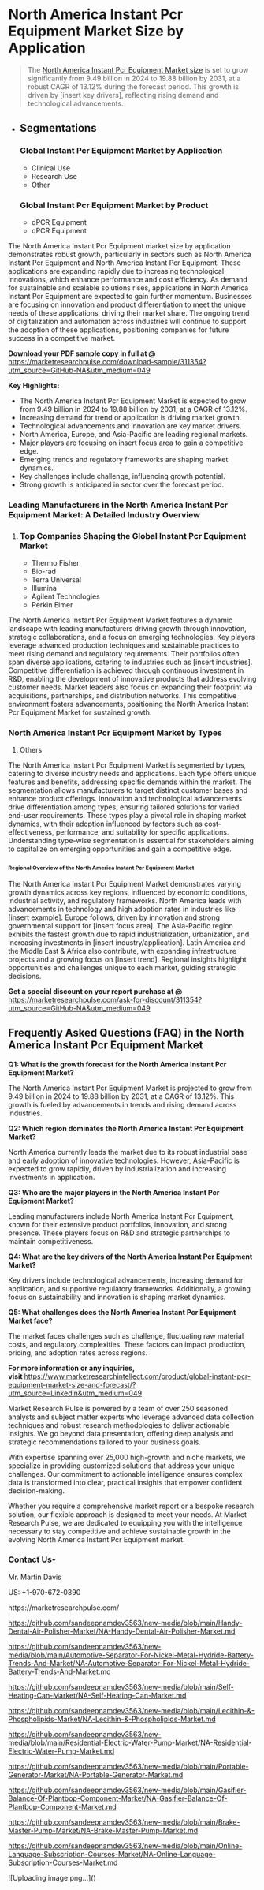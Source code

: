 <h1>North America Instant Pcr Equipment Market&nbsp;Size by Application</h1><blockquote><p>The <a href="https://marketresearchpulse.com/download-sample/311354?utm_source=GitHub-NA&amp;utm_medium=049">North America Instant Pcr Equipment Market size</a> is set to grow significantly from 9.49 billion in 2024 to 19.88 billion by 2031, at a robust CAGR of 13.12% during the forecast period. This growth is driven by [insert key drivers], reflecting rising demand and technological advancements.</p></blockquote><ul><li><h2>Segmentations</h2><h3>Global Instant Pcr Equipment Market by Application</h3><ul><li>Clinical Use</li><li>Research Use</li><li>Other</li></ul><h3>Global Instant Pcr Equipment Market by Product</h3><ul><li>dPCR Equipment</li><li>qPCR Equipment</li></ul></li></ul><p>The North America Instant Pcr Equipment market size by application demonstrates robust growth, particularly in sectors such as North America Instant Pcr Equipment and North America Instant Pcr Equipment. These applications are expanding rapidly due to increasing technological innovations, which enhance performance and cost efficiency. As demand for sustainable and scalable solutions rises, applications in North America Instant Pcr Equipment are expected to gain further momentum. Businesses are focusing on innovation and product differentiation to meet the unique needs of these applications, driving their market share. The ongoing trend of digitalization and automation across industries will continue to support the adoption of these applications, positioning companies for future success in a competitive market.</p><p><strong>Download your PDF sample copy in full at @ </strong><a href="https://marketresearchpulse.com/download-sample/311354?utm_source=GitHub-NA&amp;utm_medium=049">https://marketresearchpulse.com/download-sample/311354?utm_source=GitHub-NA&amp;utm_medium=049</a></p><p><strong>Key Highlights: </strong></p><ul><li>The North America Instant Pcr Equipment Market is expected to grow from 9.49 billion in 2024 to 19.88 billion by 2031, at a CAGR of 13.12%.</li><li>Increasing demand for trend or application is driving market growth.</li><li>Technological advancements and innovation are key market drivers.</li><li>North America, Europe, and Asia-Pacific are leading regional markets.</li><li>Major players are focusing on insert focus area to gain a competitive edge.</li><li>Emerging trends and regulatory frameworks are shaping market dynamics.</li><li>Key challenges include challenge, influencing growth potential.</li><li>Strong growth is anticipated in sector over the forecast period.</li></ul><h3>Leading Manufacturers in the North America Instant Pcr Equipment Market: A Detailed Industry Overview</h3><ol><li><h3>Top Companies Shaping the Global Instant Pcr Equipment Market </h3><ul><li>Thermo Fisher</li><li>Bio-rad</li><li>Terra Universal</li><li>Illumina</li><li>Agilent Technologies</li><li>Perkin Elmer</li></ul></li></ol><div class="flex max-w-full flex-col flex-grow"><div class="min-h-8 text-message flex w-full flex-col items-end gap-2 whitespace-normal break-words [.text-message+&amp;]:mt-5" dir="auto" data-message-author-role="assistant" data-message-id="fd8432e4-4910-450d-b182-61b7bfb0a01f" data-message-model-slug="gpt-4o"><div class="flex w-full flex-col gap-1 empty:hidden first:pt-[3px]"><div class="markdown prose w-full break-words dark:prose-invert light"><p>The North America Instant Pcr Equipment Market features a dynamic landscape with leading manufacturers driving growth through innovation, strategic collaborations, and a focus on emerging technologies. Key players leverage advanced production techniques and sustainable practices to meet rising demand and regulatory requirements. Their portfolios often span diverse applications, catering to industries such as [insert industries]. Competitive differentiation is achieved through continuous investment in R&amp;D, enabling the development of innovative products that address evolving customer needs. Market leaders also focus on expanding their footprint via acquisitions, partnerships, and distribution networks. This competitive environment fosters advancements, positioning the North America Instant Pcr Equipment Market for sustained growth.</p></div></div></div></div><h3>North America Instant Pcr Equipment Market by Types</h3><ol><li>Others</li></ol><div class="flex max-w-full flex-col flex-grow"><div class="min-h-8 text-message flex w-full flex-col items-end gap-2 whitespace-normal break-words [.text-message+&amp;]:mt-5" dir="auto" data-message-author-role="assistant" data-message-id="084470be-0bb7-4664-bddf-5156b4f41249" data-message-model-slug="gpt-4o-mini"><div class="flex w-full flex-col gap-1 empty:hidden first:pt-[3px]"><div class="markdown prose w-full break-words dark:prose-invert light"><p>The North America Instant Pcr Equipment Market is segmented by types, catering to diverse industry needs and applications. Each type offers unique features and benefits, addressing specific demands within the market. The segmentation allows manufacturers to target distinct customer bases and enhance product offerings. Innovation and technological advancements drive differentiation among types, ensuring tailored solutions for varied end-user requirements. These types play a pivotal role in shaping market dynamics, with their adoption influenced by factors such as cost-effectiveness, performance, and suitability for specific applications. Understanding type-wise segmentation is essential for stakeholders aiming to capitalize on emerging opportunities and gain a competitive edge.</p></div></div></div></div><h3><span style="font-size: 11px;">Regional Overview of the North America Instant Pcr Equipment Market</span></h3><div class="flex max-w-full flex-col flex-grow"><div class="min-h-8 text-message flex w-full flex-col items-end gap-2 whitespace-normal break-words [.text-message+&amp;]:mt-5" dir="auto" data-message-author-role="assistant" data-message-id="e9038762-ce64-4e30-91c9-9bd413514231" data-message-model-slug="gpt-4o-mini"><div class="flex w-full flex-col gap-1 empty:hidden first:pt-[3px]"><div class="markdown prose w-full break-words dark:prose-invert light"><p>The North America Instant Pcr Equipment Market demonstrates varying growth dynamics across key regions, influenced by economic conditions, industrial activity, and regulatory frameworks. North America leads with advancements in technology and high adoption rates in industries like [insert example]. Europe follows, driven by innovation and strong governmental support for [insert focus area]. The Asia-Pacific region exhibits the fastest growth due to rapid industrialization, urbanization, and increasing investments in [insert industry/application]. Latin America and the Middle East &amp; Africa also contribute, with expanding infrastructure projects and a growing focus on [insert trend]. Regional insights highlight opportunities and challenges unique to each market, guiding strategic decisions.</p></div></div></div></div><p><strong>Get a special discount on your report purchase at @ </strong><a href="https://marketresearchpulse.com/ask-for-discount/311354?utm_source=GitHub-NA&amp;utm_medium=049">https://marketresearchpulse.com/ask-for-discount/311354?utm_source=GitHub-NA&amp;utm_medium=049</a></p><h2>Frequently Asked Questions (FAQ) in the North America Instant Pcr Equipment Market</h2><p><strong>Q1: What is the growth forecast for the North America Instant Pcr Equipment Market?</strong></p><p>The North America Instant Pcr Equipment Market is projected to grow from 9.49 billion in 2024 to 19.88 billion by 2031, at a CAGR of 13.12%. This growth is fueled by advancements in trends and rising demand across industries.</p><p><strong>Q2: Which region dominates the North America Instant Pcr Equipment Market?</strong></p><p>North America currently leads the market due to its robust industrial base and early adoption of innovative technologies. However, Asia-Pacific is expected to grow rapidly, driven by industrialization and increasing investments in application.</p><p><strong>Q3: Who are the major players in the North America Instant Pcr Equipment Market?</strong></p><p>Leading manufacturers include North America Instant Pcr Equipment, known for their extensive product portfolios, innovation, and strong presence. These players focus on R&amp;D and strategic partnerships to maintain competitiveness.</p><p><strong>Q4: What are the key drivers of the North America Instant Pcr Equipment Market?</strong></p><p>Key drivers include technological advancements, increasing demand for application, and supportive regulatory frameworks. Additionally, a growing focus on sustainability and innovation is shaping market dynamics.</p><p><strong>Q5: What challenges does the North America Instant Pcr Equipment Market face?</strong></p><p>The market faces challenges such as challenge, fluctuating raw material costs, and regulatory complexities. These factors can impact production, pricing, and adoption rates across regions.</p><p><strong>For more information or any inquiries, visit&nbsp;</strong><a href="https://www.marketresearchintellect.com/product/global-instant-pcr-equipment-market-size-and-forecast/?utm_source=Linkedin&utm_medium=049">https://www.marketresearchintellect.com/product/global-instant-pcr-equipment-market-size-and-forecast/?utm_source=Linkedin&utm_medium=049</a></p><p>Market Research Pulse is powered by a team of over 250 seasoned analysts and subject matter experts who leverage advanced data collection techniques and robust research methodologies to deliver actionable insights. We go beyond data presentation, offering deep analysis and strategic recommendations tailored to your business goals.</p><p>With expertise spanning over 25,000 high-growth and niche markets, we specialize in providing customized solutions that address your unique challenges. Our commitment to actionable intelligence ensures complex data is transformed into clear, practical insights that empower confident decision-making.</p><p>Whether you require a comprehensive market report or a bespoke research solution, our flexible approach is designed to meet your needs. At Market Research Pulse, we are dedicated to equipping you with the intelligence necessary to stay competitive and achieve sustainable growth in the evolving North America Instant Pcr Equipment market.</p><h3><strong>Contact Us-</strong></h3><p>Mr. Martin Davis</p><p>US: +1-970-672-0390</p><p>https://marketresearchpulse.com/</p><p><a href="https://github.com/sandeepnamdev3563/new-media/blob/main/Handy-Dental-Air-Polisher-Market/NA-Handy-Dental-Air-Polisher-Market.md">https://github.com/sandeepnamdev3563/new-media/blob/main/Handy-Dental-Air-Polisher-Market/NA-Handy-Dental-Air-Polisher-Market.md</a></p><p><a href="https://github.com/sandeepnamdev3563/new-media/blob/main/Automotive-Separator-For-Nickel-Metal-Hydride-Battery-Trends-And-Market/NA-Automotive-Separator-For-Nickel-Metal-Hydride-Battery-Trends-And-Market.md">https://github.com/sandeepnamdev3563/new-media/blob/main/Automotive-Separator-For-Nickel-Metal-Hydride-Battery-Trends-And-Market/NA-Automotive-Separator-For-Nickel-Metal-Hydride-Battery-Trends-And-Market.md</a></p><p><a href="https://github.com/sandeepnamdev3563/new-media/blob/main/Self-Heating-Can-Market/NA-Self-Heating-Can-Market.md">https://github.com/sandeepnamdev3563/new-media/blob/main/Self-Heating-Can-Market/NA-Self-Heating-Can-Market.md</a></p><p><a href="https://github.com/sandeepnamdev3563/new-media/blob/main/Lecithin-&-Phospholipids-Market/NA-Lecithin-&-Phospholipids-Market.md">https://github.com/sandeepnamdev3563/new-media/blob/main/Lecithin-&-Phospholipids-Market/NA-Lecithin-&-Phospholipids-Market.md</a></p><p><a href="https://github.com/sandeepnamdev3563/new-media/blob/main/Residential-Electric-Water-Pump-Market/NA-Residential-Electric-Water-Pump-Market.md">https://github.com/sandeepnamdev3563/new-media/blob/main/Residential-Electric-Water-Pump-Market/NA-Residential-Electric-Water-Pump-Market.md</a></p><p><a href="https://github.com/sandeepnamdev3563/new-media/blob/main/Portable-Generator-Market/NA-Portable-Generator-Market.md">https://github.com/sandeepnamdev3563/new-media/blob/main/Portable-Generator-Market/NA-Portable-Generator-Market.md</a></p><p><a href="https://github.com/sandeepnamdev3563/new-media/blob/main/Gasifier-Balance-Of-Plantbop-Component-Market/NA-Gasifier-Balance-Of-Plantbop-Component-Market.md">https://github.com/sandeepnamdev3563/new-media/blob/main/Gasifier-Balance-Of-Plantbop-Component-Market/NA-Gasifier-Balance-Of-Plantbop-Component-Market.md</a></p><p><a href="https://github.com/sandeepnamdev3563/new-media/blob/main/Brake-Master-Pump-Market/NA-Brake-Master-Pump-Market.md">https://github.com/sandeepnamdev3563/new-media/blob/main/Brake-Master-Pump-Market/NA-Brake-Master-Pump-Market.md</a></p><p><a href="https://github.com/sandeepnamdev3563/new-media/blob/main/Online-Language-Subscription-Courses-Market/NA-Online-Language-Subscription-Courses-Market.md">https://github.com/sandeepnamdev3563/new-media/blob/main/Online-Language-Subscription-Courses-Market/NA-Online-Language-Subscription-Courses-Market.md</a></p>
![Uploading image.png…]()
